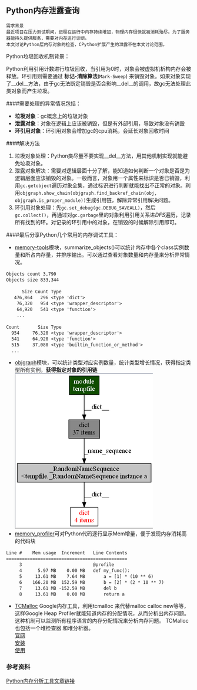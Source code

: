 
## Python内存泄露查询

```
需求背景
最近项目在压力测试期间，进程在运行中内存持续增加，物理内存很快就被消耗殆尽。为了服务器能持久提供服务，需要对内存进行诊断。
本文讨论Python层内存对象的检查，CPython扩展产生的泄露不在本文讨论范围。
```


Python垃圾回收机制背景：

Python利用引用计数进行垃圾回收，当引用为0时，对象会被虚拟机析构内存会被释放。环引用则需要通过 **标记-清除算法**(`Mark-Sweep`) 来销毁对象。如果对象实现了__del__方法，由于gc无法断定销毁是否会影响__del__的调用，故gc无法处理此类对象而产生垃圾。


####需要处理的异常情况包括：
- **垃圾对象**：gc概念上的垃圾对象
- **泄露对象**：对象在逻辑上应该被销毁，但是有外部引用，导致对象没有销毁
- **环引用对象**：环引用对象会增加gc的cpu消耗，会延长对象回收时间


####解决方法
1. 垃圾对象处理：Python类尽量不要实现__del__方法，用其他机制实现就能避免垃圾对象。
2. 泄露对象解决：需要对逻辑层面十分了解，能知道如何判断一个对象是否是为逻辑层面应该销毁的对象。一般而言，对象用一个属性来标识是否已销毁，利用`gc.getobject`遍历对象全集，通过标识进行判断就能找出不正常的对象。利用`objgraph.show_chain(objgraph.find_backref_chain(obj, objgraph.is_proper_module))`生成引用链，解除异常引用解决问题。
3. 环引用对象处理：先`gc.set_debug(gc.DEBUG_SAVEALL)`，然后`gc.collect()`，再通过对`gc.garbage`里的对象利用引用关系进*DFS*遍历，记录所有找到的环。对记录的环引用中的对象，在销毁的时候解除引用即可。


####最后分享Python几个常用的内存调试工具：
- [memory-tools](https://pypi.python.org/pypi/memory-tools/1.0.5)模块，summarize_objects()可以统计内存中各个class实例数量和所占内存量，并排序输出。可以通过查看对象数量和内存量来分析异常情况。
```
Objects count 3,790
Objects size 833,344

      Size Count Type
   476,864   296 <type 'dict'>
    76,320   954 <type 'wrapper_descriptor'>
    64,920   541 <type 'function'>
    ...

Count       Size Type
  954     76,320 <type 'wrapper_descriptor'>
  541     64,920 <type 'function'>
  515     37,080 <type 'builtin_function_or_method'>
  ...
```
- [objgraph](https://pypi.python.org/pypi/objgraph/3.1.2)模块，可以统计类型对应实例数量，统计类型增长情况，获得指定类型所有实例，**获得指定对象的引用链**![imag](../pic/objgraph.png)
- [memory_profiler](https://pypi.python.org/pypi/memory_profiler/0.50.0)可对Python代码逐行显示Mem增量，便于发现内存消耗高的代码块
```
Line #    Mem usage  Increment   Line Contents
==============================================
     3                           @profile
     4      5.97 MB    0.00 MB   def my_func():
     5     13.61 MB    7.64 MB       a = [1] * (10 ** 6)
     6    166.20 MB  152.59 MB       b = [2] * (2 * 10 ** 7)
     7     13.61 MB -152.59 MB       del b
     8     13.61 MB    0.00 MB       return a
```

- [TCMalloc](http://goog-perftools.sourceforge.net/doc/tcmalloc.html)
Google内存工具，利用tcmalloc 来代替malloc calloc new等等，这样Google Heap Profiler就能知道内存的分配情况，从而分析出内存问题。这种机制可以监测所有程序语言的内存分配情况来分析内存问题。
TCMalloc也包括一个堆检查器 和堆分析器。<br>
[官网](http://goog-perftools.sourceforge.net/doc/tcmalloc.html)<br>
[安装](http://www.cnblogs.com/my_life/articles/4661790.html)<br>
[使用]( http://blog.csdn.net/jhzhou/article/details/7245992)

### 参考资料
[Python内存分析工具文章链接](http://yyc.solvcon.net/writing/2015/pymem_survey.html)
